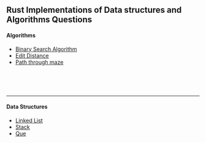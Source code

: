 <h2>Rust Implementations of Data structures and Algorithms Questions</h2>


<h4> Algorithms</h4>
<ul>
  <li><a href="https://github.com/cerebrium/rust_ds_algo/tree/main/binary_search"> Binary Search Algorithm</a></li>
  <li><a href="https://github.com/cerebrium/rust_edit_distance">Edit Distance</a></li>
  <li><a href="https://github.com/cerebrium/rust_ds_algo/blob/main/path/src/main.rs">Path through maze</a></li>
</ul>

<br />
<br />
<br />

<hr />
<h4>Data Structures</h4>
<ul>
<li><a href="https://github.com/cerebrium/rust_ds_algo/tree/main/linkedLists">Linked List</a></li>
<li><a href="https://github.com/cerebrium/rust_ds_algo/blob/main/stack/src/LNode/Stack.rs">Stack</a></li>
<li><a href="https://github.com/cerebrium/rust_ds_algo/blob/main/que/src/LNode/Que.rs">Que</a></li>
  
</ul>
<br />
<br />
<br />





